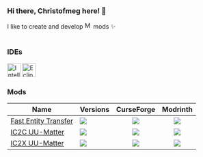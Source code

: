 ### Hi there, Christofmeg here! 👋
I like to create and develop [<img alt="Minecraft" width="16px" src="https://icons.iconarchive.com/icons/papirus-team/papirus-apps/512/minecraft-icon.png"/>](https://www.minecraft.net/) mods :sparkles:
<br/>
<br/>

### IDEs
[<img align="left" alt="Intellij" width="32px" src="https://icons.iconarchive.com/icons/papirus-team/papirus-apps/512/intellij-icon.png"/>](https://www.jetbrains.com/idea/)[<img align="left" alt="Eclipse" width="32px" src="https://icons.iconarchive.com/icons/papirus-team/papirus-apps/512/eclipse-icon.png"/>](https://www.eclipse.org)
<br/>
<br/>

### Mods
| Name | Versions | CurseForge | Modrinth |
| ----------- | ----------- | ----------- | ----------- |
| <a href="https://github.com/Christofmeg/FastEntityTransfer">Fast Entity Transfer</a>| <a href="https://www.curseforge.com/minecraft/mc-mods/fastentitytransfer"><img src="http://cf.way2muchnoise.eu/versions/828407.svg" style="max-width:100%;"> | <div align="center"><a href="https://www.curseforge.com/minecraft/mc-mods/fastentitytransfer"><img src="https://cf.way2muchnoise.eu/828407.svg" style="max-width:100%;"></a> </div> | <div id="curseforge" align="center"><a href=fastentitytransfermodrinth><img src="https://img.shields.io/modrinth/dt/inmPbeHN" style="max-width:100%;"></a></div> 
| <a href="https://github.com/Christofmeg/IC2C-UU-Matter">IC2C UU-Matter</a>| <a href="https://www.curseforge.com/minecraft/mc-mods/ic2cuumatter"><img src="http://cf.way2muchnoise.eu/versions/827219.svg" style="max-width:100%;"></a> | <div align="center"><a href="https://www.curseforge.com/minecraft/mc-mods/ic2cuumatter"><img src="https://cf.way2muchnoise.eu/827219.svg" style="max-width:100%;"></a> </div>| <div  align="center"><a href="https://modrinth.com/mod/ic2cuumatter"><img src="https://img.shields.io/modrinth/dt/FOVCOVzb" style="max-width:100%;"></a></div> 
| <a href="https://github.com/Christofmeg/IC2X-UU-Matter">IC2X UU-Matter</a>| <a href="https://www.curseforge.com/minecraft/mc-mods/ic2xuumatter"><img src="http://cf.way2muchnoise.eu/versions/851120.svg" style="max-width:100%;"></a> | <div align="center"><a href="https://www.curseforge.com/minecraft/mc-mods/ic2xuumatter"><img src="https://cf.way2muchnoise.eu/851120.svg" style="max-width:100%;"></a> </div>| <div  align="center"><a href="https://modrinth.com/mod/ic2xuumatter"><img src="https://img.shields.io/modrinth/dt/47X9IMcP" style="max-width:100%;"></a></div> 
<!---
<br/>
</div>


"Something went wrong! file an issue at https://tiny.one/readme-stats
Maximum retries exceeded Please add an env variable called PAT_1 with your github token in vercel"

![Christofmeg's GitHub stats](https://github-readme-stats.vercel.app/api?username=Christofmeg&show_icons=true&theme=transparent)
-->

